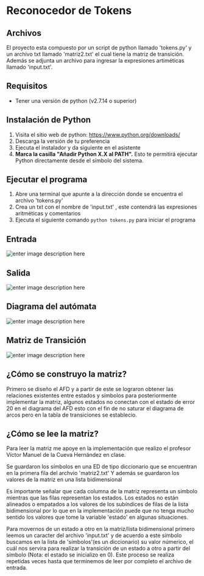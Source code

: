 # Reconocedor de Tokens

## Archivos
El proyecto esta compuesto por un script de python llamado 'tokens.py'
y un archivo txt  llamado 'matriz2.txt' el cual tiene la matriz de transición.
Además se adjunta un archivo para ingresar la expresiones artiméticas  llamado 
'input.txt'.

## Requisitos
- Tener una versión de python (v2.7.14 o superior) 

## Instalación de Python
1. Visita el sitio web de python: https://www.python.org/downloads/
2. Descarga la versión de tu preferencia
3. Ejecuta el instalador y da siguiente en el asistente
4. **Marca la casilla "Añadir Python X.X al PATH".** Esto te permitirá ejecutar Python directamente desde el símbolo del sistema.

## Ejecutar el programa
1. Abre una terminal que apunte a la dirección donde se encuentra el archivo 'tokens.py'
2. Crea un txt con el nombre de 'input.txt' , este contendrá las expresiones aritméticas y comentarios
3. Ejecuta el siguiente comando `python tokens.py` para iniciar el programa

## Entrada
![enter image description here](https://lh3.googleusercontent.com/99sdL42a7rfcAs8vMp0Li5gqxUzi2kS3Y7EsJ7vS38EkAh0Gf_WoD8ovM0HPOmItTGy0pAh1R7mc)

## Salida
![enter image description here](https://lh3.googleusercontent.com/Q5aY97Bs1glBIygDdVZznYvlTiJbsTntybu6ZcxQ2Bh_dFGypSe68K-fYsKlFyvTUWMPvbeWcaBS)

## Diagrama del autómata
![enter image description here](https://lh3.googleusercontent.com/zHTvdW47aJCIYSgOkgh8_rNCHGd8YZ_3ZcqsoVwBYmafkJSCO45sA_27IErHlRn6YrmQoxFin-2s)
## Matriz de Transición
![enter image description here](https://lh3.googleusercontent.com/h5toy6lxZqZQp9wMDeQdNIm5xxnMeeQs84F9X9lfv3VgAMakPnZ4vhq2hkYeZUcVw3RbgHPNL0g3)
## ¿Cómo se construyo la matriz?
Primero se diseño el AFD y a partir de este se lograron obtener las relaciones existentes entre estados y símbolos
para posteriormente implementar la matriz, algunos estados no conectan con el estado de error 20 en el diagrama del AFD
esto con el fin de no saturar el diagrama de arcos pero en la tabla de transiciones se establecio.
## ¿Cómo se lee la matriz?
Para leer la matriz me apoye en la implementación que realizo el profesor Víctor Manuel de la Cueva Hernández en clase.

Se guardaron los símbolos en una ED de tipo diccionario que se encuentran en la primera fila del archvio 'matriz2.txt'
Y además se guardaron los valores de la matriz en una lista bidimensional

Es importante señalar que cada columna de la matriz representa un simbolo mientras que las filas representan los estados.
Los estados no están alineados o empatados a los valores de los subíndices de filas de la lista bidimensional por lo que en la
implementación puede que no tenga mucho sentido los valores que tome la variable 'estado' en algunas situaciones.

Para movernos de un estado a otro en la matriz/lista bidimensional primero leemos un caracter del archivo 'input.txt' y de acuerdo
a este símbolo buscamos en la lista de 'símbolos'(es un diccionario) su valor númerico, el cuál nos
servira para realizar la transición de un estado a otro a partir del símbolo (Nota: el estado se inicializo en 0).
Este proceso se realiza repetidas veces hasta que terminemos de leer por completo el archivo de entrada.

